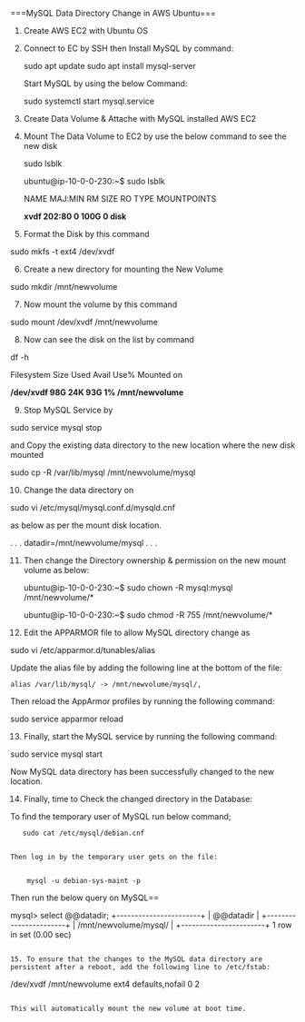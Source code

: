 ===MySQL Data Directory Change in AWS Ubuntu===

1. Create AWS EC2 with Ubuntu OS
2. Connect to EC by SSH then Install MySQL by command:

    sudo apt update
    sudo apt install mysql-server
    
    Start MySQL by using the below Command: 

    sudo systemctl start mysql.service
3. Create Data Volume & Attache with MySQL installed AWS EC2
4. Mount The Data Volume to EC2 by use the below command to see the new disk
   
    sudo lsblk
    
    ubuntu@ip-10-0-0-230:~$ sudo lsblk
    
    NAME     MAJ:MIN RM   SIZE RO TYPE MOUNTPOINTS
  
    **xvdf     202:80   0   100G  0 disk**

5. Format the Disk by this command 

sudo mkfs -t ext4 /dev/xvdf


6. Create a new directory for mounting the New Volume


 sudo mkdir /mnt/newvolume


7. Now mount the volume by this command 

sudo mount /dev/xvdf /mnt/newvolume


8. Now can see the disk on the list  by command 


df -h

Filesystem      Size  Used Avail Use% Mounted on


**/dev/xvdf        98G   24K   93G   1% /mnt/newvolume**


9. Stop MySQL Service by 


sudo service mysql stop

and Copy the existing data directory to the new location where the new disk mounted 

 sudo cp -R /var/lib/mysql /mnt/newvolume/mysql


10. Change the data directory on 


sudo vi /etc/mysql/mysql.conf.d/mysqld.cnf 


 as below as per the mount disk location. 

. . .
datadir=/mnt/newvolume/mysql
. . .

11. Then change the Directory ownership & permission on the new mount volume as below:
    
    
     ubuntu@ip-10-0-0-230:~$ sudo chown -R mysql:mysql /mnt/newvolume/*
     
     
     ubuntu@ip-10-0-0-230:~$ sudo chmod -R 755 /mnt/newvolume/*

    
12. Edit the APPARMOR file to allow MySQL directory change as 


 sudo vi /etc/apparmor.d/tunables/alias


 Update the alias file by adding the following line at the bottom of the file:

```
alias /var/lib/mysql/ -> /mnt/newvolume/mysql/,

```

Then reload the AppArmor profiles by running the following command:

sudo service apparmor reload



13. Finally, start the MySQL service by running the following command:

sudo service mysql start

Now MySQL data directory has been successfully changed to the new location.

14. Finally, time to Check the changed directory in the Database: 

   To find the temporary user of MySQL run below command;


       sudo cat /etc/mysql/debian.cnf


    Then log in by the temporary user gets on the file:


        mysql -u debian-sys-maint -p


Then run the below query on MySQL==

mysql> select @@datadir;
+-----------------------+
| @@datadir             |
+-----------------------+
| /mnt/newvolume/mysql/ |
+-----------------------+
1 row in set (0.00 sec)
```

15. To ensure that the changes to the MySQL data directory are persistent after a reboot, add the following line to /etc/fstab:

```
/dev/xvdf /mnt/newvolume ext4 defaults,nofail 0 2

```

This will automatically mount the new volume at boot time.
